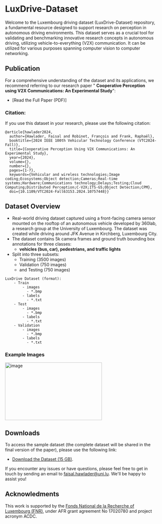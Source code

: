 # LuxDrive-Dataset

Welcome to the Luxembourg driving dataset (LuxDrive-Dataset) repository, a fundamental resource designed to support research on perception in autonomous driving environments. This dataset serves as a crucial tool for validating and benchmarking innovative research concepts in autonomous driving, utilizing vehicle-to-everything (V2X) communication. It can be utilized for various purposes spanning computer vision to computer networking.

## Publication
For a comprehensive understanding of the dataset and its applications, we recommend referring to our research paper " **Cooperative Perception using V2X Communications: An Experimental Study**":
- [Read the Full Paper (PDF)]

### Citation:
If you use this dataset in your research, please use the following citation:

```text
@article{hawlader2024,
  author={Hawlader, Faisal and Robinet, François and Frank, Raphaël},
  booktitle={2024 IEEE 100th Vehicular Technology Conference (VTC2024-Fall)}, 
  title={Cooperative Perception Using V2X Communications: An Experimental Study}, 
  year={2024},
  volume={},
  number={},
  pages={1-7},
  keywords={Vehicular and wireless technologies;Image coding;Ecosystems;Object detection;Cameras;Real-time systems;Hardware;Communications technology;Delays;Testing;Cloud Computing;Distributed Perception;C-V2X;ITS-G5;Object Detection;CPM},
  doi={10.1109/VTC2024-Fall63153.2024.10757448}}

```
## Dataset Overview
- Real-world driving dataset captured using a front-facing camera sensor mounted on the rooftop of an autonomous vehicle developed by 360lab, a research group at the University of Luxembourg. The dataset was created while driving around JFK Avenue in Kirchberg, Luxembourg City. 
- The dataset contains 5k camera frames and ground truth bounding box annotations for three classes:
  - **vehicles (bus, car), pedestrians, and traffic lights**
- Split into three subsets:
    - Training (3500 images)
    - Validation (750 images)
    - and Testing (750 images)
```text
LuxDrive Dataset (format):
    - Train
        - images
          - *.bmp
        - labels
          - *.txt
    - Test
        - images
          - *.bmp
        - labels
          - *.txt
    - Validation
        - images
          - *.bmp
        - labels
          - *.txt
```
### Example Images
<img height="190" width="320" alt="image" src="https://github.com/FaisalHawlader/LuxDrive-Dataset/assets/43897254/1199af98-36db-4ccb-b729-e7671a6c1bf4)">


## Downloads
To access the sample dataset (the complete dataset will be shared in the final version of the paper), please use the following link:
- [Download the Dataset (15 GB)](https://doi.org/10.5281/zenodo.14523854).

If you encounter any issues or have questions, please feel free to get in touch by sending an email to faisal.hawlader@uni.lu. We'll be happy to assist you!
## Acknowledments
This work is supported by the [Fonds National de la Recherche of Luxembourg (FNR)](https://www.fnr.lu/), under AFR grant agreement No 17020780 and project acronym ACDC.
